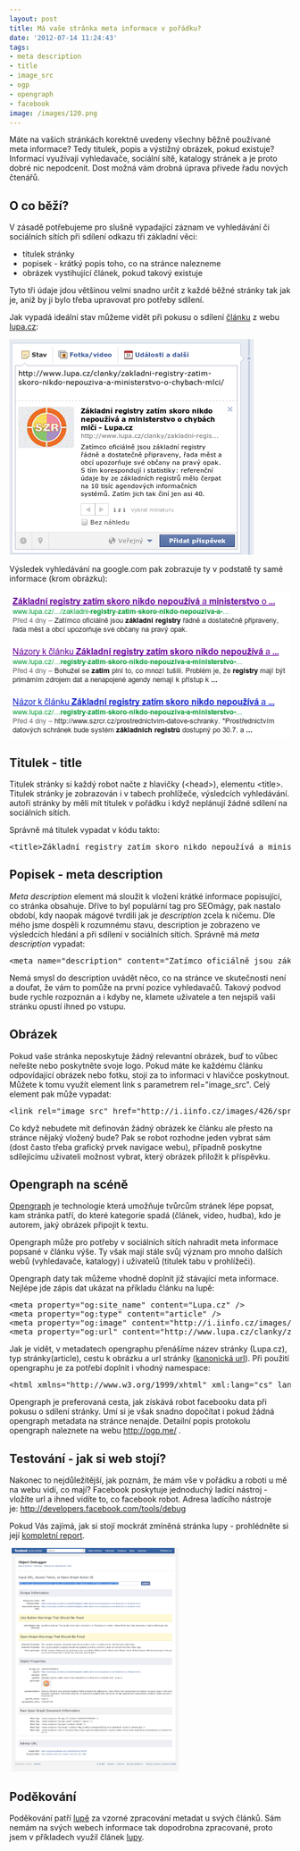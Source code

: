 ```yaml
---
layout: post
title: Má vaše stránka meta informace v pořádku?
date: '2012-07-14 11:24:43'
tags:
- meta description
- title
- image_src
- ogp
- opengraph
- facebook
image: /images/120.png
---
```

Máte na vašich stránkách korektně uvedeny všechny běžně používané meta informace? Tedy titulek, popis a výstižný obrázek, pokud existuje? Informací využívají vyhledavače, sociální sítě, katalogy stránek a je proto dobré nic nepodcenit. Dost možná vám drobná úprava přivede řadu nových čtenářů.

<h2>O co běží?</h2>
<p>V zásadě potřebujeme pro slušně vypadající záznam ve vyhledávání či sociálních sítích při sdílení odkazu tři základní věci:</p>
<ul>
<li>titulek stránky</li>
<li>popisek - krátký popis toho, co na stránce nalezneme</li>
<li>obrázek vystihující článek, pokud takový existuje</li>
</ul>
<p>Tyto tři údaje jdou většinou velmi snadno určit z každé běžné stránky tak jak je, aniž by ji bylo třeba upravovat pro potřeby sdílení. </p>
<p>Jak vypadá ideální stav můžeme vidět při pokusu o sdílení <a href="http://www.lupa.cz/clanky/zakladni-registry-zatim-skoro-nikdo-nepouziva-a-ministerstvo-o-chybach-mlci/">článku</a> z webu <a href="http://www.lupa.cz/">lupa.cz</a>:</p>
<p><img src="/images/120.png" alt="Sdílení článku z lupa.cz na facebooku" width="438" height="386" /></p>
<p>Výsledek vyhledávání na google.com pak zobrazuje ty v podstatě ty samé informace (krom obrázku):</p>
<p><img src="/images/121.png" alt="vyhledávání na google" width="524" height="262" /></p>
<h2>Titulek - title</h2>
<p>Titulek stránky si každý robot načte z hlavičky (&lt;head&gt;), elementu &lt;title&gt;. Titulek stránky je zobrazován i v tabech prohlížeče, výsledcích vyhledávání. autoři stránky by měli mít titulek v pořádku i když neplánují žádné sdílení na sociálních sítích.</p>
<p>Správně má titulek vypadat v kódu takto:</p>
<pre >&lt;title&gt;Z&aacute;kladn&iacute; registry zat&iacute;m skoro nikdo nepouž&iacute;v&aacute; a ministerstvo o chyb&aacute;ch mlč&iacute; - Lupa.cz&lt;/title&gt;</pre>
<h2>Popisek - meta description</h2>
<p><em>Meta description</em> element má sloužit k vložení krátké informace popisující, co stránka obsahuje. Dříve to byl populární tag pro SEOmágy, pak nastalo období, kdy naopak mágové tvrdili jak je <em>description</em> zcela k ničemu. Dle mého jsme dospěli k rozumnému stavu, description je zobrazeno ve výsledcích hledání a při sdílení v sociálních sítích. Správně má <em>meta description</em> vypadat:</p>
<pre>&lt;meta name=&quot;description&quot; content=&quot;Zat&iacute;mco ofici&aacute;lně jsou z&aacute;kladn&iacute; registry ř&aacute;dně a dostatečně připraveny, řada měst a obc&iacute; upozorňuje sv&eacute; občany na prav&yacute; opak. S t&iacute;m koresponduj&iacute; i statistiky: referenčn&iacute; &uacute;daje by ze z&aacute;kladn&iacute;ch registrů mělo čerpat na 10 tis&iacute;c agendov&yacute;ch informačn&iacute;ch syst&eacute;mů. Zat&iacute;m jich tak čin&iacute; jen asi 40.&quot; /&gt;</pre>
<p>Nemá smysl do description uvádět něco, co na stránce ve skutečnosti není a doufat, že vám to pomůže na první pozice vyhledavačů. Takový podvod bude rychle rozpoznán a i kdyby ne, klamete uživatele a ten nejspíš vaši stránku opustí ihned po vstupu.</p>
<h2>Obrázek</h2>
<p>Pokud vaše stránka neposkytuje žádný relevantní obrázek, buď to vůbec neřešte nebo poskytněte svoje logo. Pokud máte ke každému článku odpovídající obrázek nebo fotku, stojí za to informaci v hlavičce poskytnout. Můžete k tomu využít element link s parametrem rel="image_src". Celý element pak může vypadat:</p>
<pre class="prettyprint">&lt;link rel=&quot;image_src&quot; href=&quot;http://i.iinfo.cz/images/426/sprava-zakladnich-registru-1.jpg&quot;/&gt;</pre>
<p>Co když nebudete mít definován žádný obrázek ke článku ale přesto na stránce nějaký vložený bude? Pak se robot rozhodne jeden vybrat sám (dost často třeba grafický prvek navigace webu), případně poskytne sdílejícímu uživateli možnost vybrat, který obrázek přiložit k příspěvku.</p>
<h2>Opengraph na scéně</h2>
<p><a href="https://developers.facebook.com/docs/opengraph/keyconcepts/">Opengraph</a> je technologie která umožňuje tvůrcům stránek lépe popsat, kam stránka patří, do které kategorie spadá (článek, video, hudba), kdo je autorem, jaký obrázek připojit k textu. </p>
<p>Opengraph může pro potřeby v sociálních sítích nahradit meta informace popsané v článku výše. Ty však mají stále svůj význam pro mnoho dalších webů (vyhledavače, katalogy) i uživatelů (titulek tabu v prohlížeči). </p>
<p>Opengraph daty tak můžeme vhodně doplnit již stávající meta informace. Nejlépe jde zápis dat ukázat na příkladu článku na lupě:</p>
<pre>
&lt;meta property=&quot;og:site_name&quot; content=&quot;Lupa.cz&quot; /&gt;
&lt;meta property=&quot;og:type&quot; content=&quot;article&quot; /&gt;
&lt;meta property=&quot;og:image&quot; content=&quot;http://i.iinfo.cz/images/426/sprava-zakladnich-registru-1-thumb.jpg&quot; /&gt;
&lt;meta property=&quot;og:url&quot; content=&quot;http://www.lupa.cz/clanky/zakladni-registry-zatim-skoro-nikdo-nepouziva-a-ministerstvo-o-chybach-mlci/&quot; /&gt;
</pre>
<p>Jak je vidět, v metadatech opengraphu přenášíme název stránky (Lupa.cz), typ stránky(article), cestu k obrázku a url stránky (<a href="http://napoveda.seznam.cz/cz/kanonicke-url.html">kanonická url</a>). Při použití opengraphu je za potřebí doplnit i vhodný namespace:</p>
<pre>
&lt;html xmlns=&quot;http://www.w3.org/1999/xhtml&quot; xml:lang=&quot;cs&quot; lang=&quot;cs&quot; xmlns:og=&quot;http://opengraphprotocol.org/schema/&quot;&gt;
</pre>
<p>Opengraph je preferovaná cesta, jak získává robot facebooku data při pokusu o sdílení stránky. Umí si je však snadno dopočítat i pokud žádná opengraph metadata na stránce nenajde. Detailní popis protokolu opengraph naleznete na webu <a href="http://ogp.me/">http://ogp.me/</a> .</p>
<h2>Testování - jak si web stojí?</h2>
<p>Nakonec to nejdůležitější, jak poznám, že mám vše v pořádku a roboti u mě na webu vidí, co mají? Facebook poskytuje jednoduchý ladící nástroj - vložíte url a ihned vidíte to, co facebook robot. Adresa ladícího nástroje je: <a href="http://developers.facebook.com/tools/debug">http://developers.facebook.com/tools/debug</a></p>
<p>Pokud Vás zajímá, jak si stojí mockrát zmíněná stránka lupy - prohlédněte si její <a href="http://developers.facebook.com/tools/debug/og/object?q=http%3A%2F%2Fwww.lupa.cz%2Fclanky%2Fzakladni-registry-zatim-skoro-nikdo-nepouziva-a-ministerstvo-o-chybach-mlci%2F">kompletní report</a>.</p>
<p> <img src="/images/122.png" alt="object debugger - facebook" width="300" height="400" /></p>
<h2>Poděkování</h2>
<p>Poděkování patří <a href="http://www.lupa.cz/">lupě</a> za vzorné zpracování metadat u svých článků. Sám nemám na svých webech informace tak dopodrobna zpracované, proto jsem v příkladech využil článek <a href="http://www.lupa.cz/">lupy</a>.</p>
<p> </p>
